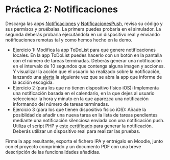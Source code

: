 # Práctica 2: Notificaciones 

Descarga las apps [Notificaciones](https://github.com/domingogallardo/apuntes-spm-ios/raw/master/apps/Notificaciones.zip)
y [NotificacionesPush](https://github.com/domingogallardo/apuntes-spm-ios/raw/master/apps/NotificacionesPush.zip),
   revisa su código y sus permisos y pruébalas. La primera puedes probarla en el
   simulador. La segunda deberás probarla ejecutándola en un
   dispositivo real y enviando notificaciones remotas tal y como hemos
   hecho en la demo.

- Ejercicio 1: Modifica la app ToDoList para que genere
  notificaciones locales. En la app ToDoList puedes hacerlo con un
  botón en la pantalla con el número de tareas terminadas. Deberás
  generar una notificación en el intervalo de 10 segundos que contenga
  alguna imagen y acciones. Y visualizar la acción que el usuario ha
  realizado sobre la notificación, lanzando una
  [alerta](https://developer.apple.com/reference/uikit/uialertcontroller)
  la siguiente vez que se abra la app que informe de la acción
  escogida.
- Ejercicio 2 (para los que no tienen dispositivo físico iOS): Implementa una notificación basada en el
  calendario, en la que dejes al usuario seleccionar la
  hora y minuto en la que aparezca una notificación informando del
  número de tareas terminadas.
- Ejercicio 3 (para los que tienen dispositivo físico iOS): Añade la posiblidad de añadir una nueva
  tarea en la lista de tareas pendientes mediante una notificación
  silenciosa enviada con una notificación push. Utiliza el script PHP
  y [este certificado](https://github.com/domingogallardo/apuntes-spm-ios/raw/master/cert-todolist.pem) para generar la
  notificación. Deberás utilizar un dispositivo real para realizar las
  pruebas.

Firma la app resultante, exporta el fichero IPA y entrégalo en
Moodle, junto con el proyecto comprimido y un documento PDF con una
breve descripción de las funcionalidades añadidas.

